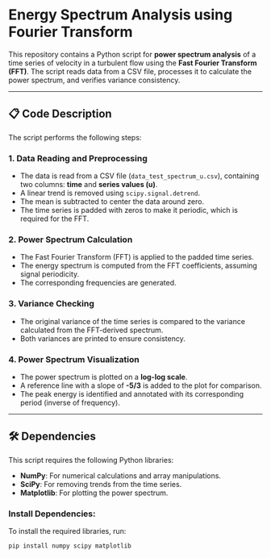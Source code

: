 # Energy Spectrum Analysis using Fourier Transform

This repository contains a Python script for **power spectrum analysis** of a time series of velocity in a turbulent flow using the **Fast Fourier Transform (FFT)**. The script reads data from a CSV file, processes it to calculate the power spectrum, and verifies variance consistency.

---

## 📋 **Code Description**

The script performs the following steps:

### 1. **Data Reading and Preprocessing**
- The data is read from a CSV file (`data_test_spectrum_u.csv`), containing two columns: **time** and **series values (u)**.
- A linear trend is removed using `scipy.signal.detrend`.
- The mean is subtracted to center the data around zero.
- The time series is padded with zeros to make it periodic, which is required for the FFT.

### 2. **Power Spectrum Calculation**
- The Fast Fourier Transform (FFT) is applied to the padded time series.
- The energy spectrum is computed from the FFT coefficients, assuming signal periodicity.
- The corresponding frequencies are generated.

### 3. **Variance Checking**
- The original variance of the time series is compared to the variance calculated from the FFT-derived spectrum.
- Both variances are printed to ensure consistency.

### 4. **Power Spectrum Visualization**
- The power spectrum is plotted on a **log-log scale**.
- A reference line with a slope of **-5/3** is added to the plot for comparison.
- The peak energy is identified and annotated with its corresponding period (inverse of frequency).

---

## 🛠️ **Dependencies**

This script requires the following Python libraries:

- **NumPy**: For numerical calculations and array manipulations.
- **SciPy**: For removing trends from the time series.
- **Matplotlib**: For plotting the power spectrum.

### Install Dependencies:
To install the required libraries, run:

```bash
pip install numpy scipy matplotlib
